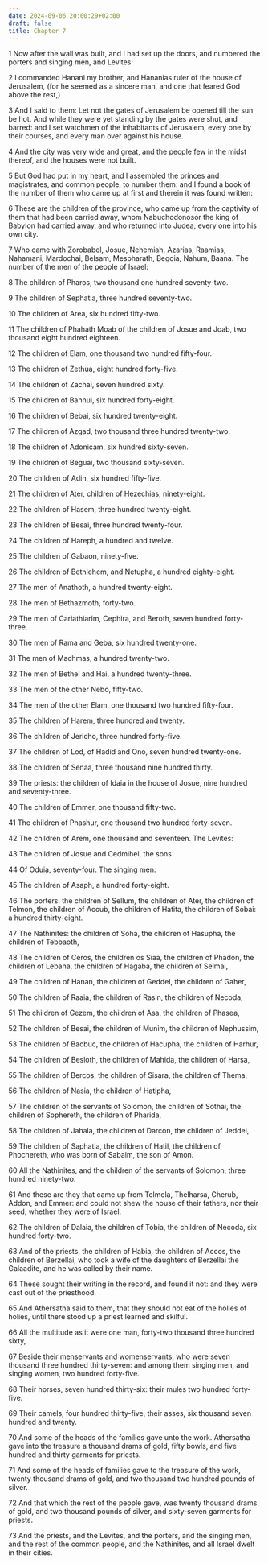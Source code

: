 ```yaml
---
date: 2024-09-06 20:00:29+02:00
draft: false
title: Chapter 7
---
```




1 Now after the wall was built, and I had set up the doors, and numbered the porters and singing men, and Levites:

2 I commanded Hanani my brother, and Hananias ruler of the house of Jerusalem, (for he seemed as a sincere man, and one that feared God above the rest,)

3 And I said to them: Let not the gates of Jerusalem be opened till the sun be hot. And while they were yet standing by the gates were shut, and barred: and I set watchmen of the inhabitants of Jerusalem, every one by their courses, and every man over against his house.

4 And the city was very wide and great, and the people few in the midst thereof, and the houses were not built.

5 But God had put in my heart, and I assembled the princes and magistrates, and common people, to number them: and I found a book of the number of them who came up at first and therein it was found written:

6 These are the children of the province, who came up from the captivity of them that had been carried away, whom Nabuchodonosor the king of Babylon had carried away, and who returned into Judea, every one into his own city.

7 Who came with Zorobabel, Josue, Nehemiah, Azarias, Raamias, Nahamani, Mardochai, Belsam, Mespharath, Begoia, Nahum, Baana. The number of the men of the people of Israel:

8 The children of Pharos, two thousand one hundred seventy-two.

9 The children of Sephatia, three hundred seventy-two.

10 The children of Area, six hundred fifty-two.

11 The children of Phahath Moab of the children of Josue and Joab, two thousand eight hundred eighteen.

12 The children of Elam, one thousand two hundred fifty-four.

13 The children of Zethua, eight hundred forty-five.

14 The children of Zachai, seven hundred sixty.

15 The children of Bannui, six hundred forty-eight.

16 The children of Bebai, six hundred twenty-eight.

17 The children of Azgad, two thousand three hundred twenty-two.

18 The children of Adonicam, six hundred sixty-seven.

19 The children of Beguai, two thousand sixty-seven.

20 The children of Adin, six hundred fifty-five.

21 The children of Ater, children of Hezechias, ninety-eight.

22 The children of Hasem, three hundred twenty-eight.

23 The children of Besai, three hundred twenty-four.

24 The children of Hareph, a hundred and twelve.

25 The children of Gabaon, ninety-five.

26 The children of Bethlehem, and Netupha, a hundred eighty-eight.

27 The men of Anathoth, a hundred twenty-eight.

28 The men of Bethazmoth, forty-two.

29 The men of Cariathiarim, Cephira, and Beroth, seven hundred forty-three.

30 The men of Rama and Geba, six hundred twenty-one.

31 The men of Machmas, a hundred twenty-two.

32 The men of Bethel and Hai, a hundred twenty-three.

33 The men of the other Nebo, fifty-two.

34 The men of the other Elam, one thousand two hundred fifty-four.

35 The children of Harem, three hundred and twenty.

36 The children of Jericho, three hundred forty-five.

37 The children of Lod, of Hadid and Ono, seven hundred twenty-one.

38 The children of Senaa, three thousand nine hundred thirty.

39 The priests: the children of Idaia in the house of Josue, nine hundred and seventy-three.

40 The children of Emmer, one thousand fifty-two.

41 The children of Phashur, one thousand two hundred forty-seven.

42 The children of Arem, one thousand and seventeen. The Levites:

43 The children of Josue and Cedmihel, the sons

44 Of Oduia, seventy-four. The singing men:

45 The children of Asaph, a hundred forty-eight.

46 The porters: the children of Sellum, the children of Ater, the children of Telmon, the children of Accub, the children of Hatita, the children of Sobai: a hundred thirty-eight.

47 The Nathinites: the children of Soha, the children of Hasupha, the children of Tebbaoth,

48 The children of Ceros, the children os Siaa, the children of Phadon, the children of Lebana, the children of Hagaba, the children of Selmai,

49 The children of Hanan, the children of Geddel, the children of Gaher,

50 The children of Raaia, the children of Rasin, the children of Necoda,

51 The children of Gezem, the children of Asa, the children of Phasea,

52 The children of Besai, the children of Munim, the children of Nephussim,

53 The children of Bacbuc, the children of Hacupha, the children of Harhur,

54 The children of Besloth, the children of Mahida, the children of Harsa,

55 The children of Bercos, the children of Sisara, the children of Thema,

56 The children of Nasia, the children of Hatipha,

57 The children of the servants of Solomon, the children of Sothai, the children of Sophereth, the children of Pharida,

58 The children of Jahala, the children of Darcon, the children of Jeddel,

59 The children of Saphatia, the children of Hatil, the children of Phochereth, who was born of Sabaim, the son of Amon.

60 All the Nathinites, and the children of the servants of Solomon, three hundred ninety-two.

61 And these are they that came up from Telmela, Thelharsa, Cherub, Addon, and Emmer: and could not shew the house of their fathers, nor their seed, whether they were of Israel.

62 The children of Dalaia, the children of Tobia, the children of Necoda, six hundred forty-two.

63 And of the priests, the children of Habia, the children of Accos, the children of Berzellai, who took a wife of the daughters of Berzellai the Galaadite, and he was called by their name.

64 These sought their writing in the record, and found it not: and they were cast out of the priesthood.

65 And Athersatha said to them, that they should not eat of the holies of holies, until there stood up a priest learned and skilful.

66 All the multitude as it were one man, forty-two thousand three hundred sixty,

67 Beside their menservants and womenservants, who were seven thousand three hundred thirty-seven: and among them singing men, and singing women, two hundred forty-five.

68 Their horses, seven hundred thirty-six: their mules two hundred forty-five.

69 Their camels, four hundred thirty-five, their asses, six thousand seven hundred and twenty.

70 And some of the heads of the families gave unto the work. Athersatha gave into the treasure a thousand drams of gold, fifty bowls, and five hundred and thirty garments for priests.

71 And some of the heads of families gave to the treasure of the work, twenty thousand drams of gold, and two thousand two hundred pounds of silver.

72 And that which the rest of the people gave, was twenty thousand drams of gold, and two thousand pounds of silver, and sixty-seven garments for priests.

73 And the priests, and the Levites, and the porters, and the singing men, and the rest of the common people, and the Nathinites, and all Israel dwelt in their cities.

